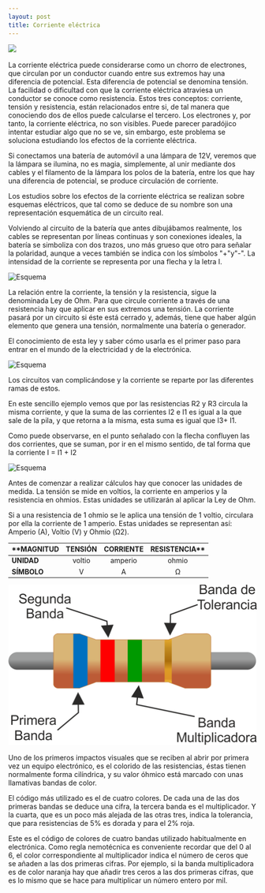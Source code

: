```yaml
---
layout: post
title: Corriente eléctrica
---
```


[<img src="/images/Untitled-Sketch-2_esquemático.png">](/corriente-electrica)

La corriente eléctrica puede considerarse como un chorro de electrones, que circulan por un conductor cuando entre sus extremos hay una diferencia de potencial. Esta diferencia de potencial se denomina tensión. La facilidad o dificultad con que la corriente eléctrica atraviesa un conductor se conoce como resistencia. Estos tres conceptos: corriente, tensión y resistencia, están relacionados entre si, de tal manera que conociendo dos de ellos puede calcularse el tercero.
Los electrones y, por tanto, la corriente eléctrica, no son visibles. Puede parecer paradójico intentar estudiar algo que no se ve, sin embargo, este problema se soluciona estudiando los efectos de la corriente eléctrica.

Si conectamos una batería de automóvil a una lámpara de 12V, veremos que la lámpara se ilumina, no es magia, simplemente, al unir mediante dos cables y el filamento de la lámpara los polos de la batería, entre los que hay una diferencia de potencial, se produce circulación de corriente.

Los estudios sobre los efectos de la corriente eléctrica se realizan sobre esquemas eléctricos, que tal como se deduce de su nombre son una representación esquemática de un circuito real.

Volviendo al circuito de la batería que antes dibujábamos realmente, los cables se representan por líneas continuas y son conexiones ideales, la batería se simboliza con dos trazos, uno más grueso que otro para señalar la polaridad, aunque a veces también se indica con los símbolos "+"y"-". La intensidad de la corriente se representa por una flecha y la letra I.
  
![Esquema](/images/Untitled-Sketch-2_esquemático.png)
  
La relación entre la corriente, la tensión y la resistencia, sigue la denominada Ley de Ohm. Para que circule corriente a través de una resistencia hay que aplicar en sus extremos una tensión. La corriente pasará por un circuito si éste está cerrado y, además, tiene que haber algún elemento que genera una tensión, normalmente una batería o generador.

El conocimiento de esta ley y saber cómo usarla es el primer paso para entrar en el mundo de la electricidad y de la electrónica.

![Esquema](/images/Untitled-Sketch-2_1_esquemático.png)

Los circuitos van complicándose y la corriente se reparte por las diferentes ramas de estos.

En este sencillo ejemplo vemos que por las resistencias R2 y R3 circula la misma corriente, y que la suma de las corrientes I2 e I1 es igual a la que sale de la pila, y que retorna a la misma, esta suma es igual que I3+ I1.

Como puede observarse, en el punto señalado con la flecha confluyen las dos corrientes, que se suman, por ir en el mismo sentido, de tal forma que la corriente I = I1 + I2

![Esquema](/images/Untitled-Sketch-2_2_esquemático.png)

Antes de comenzar a realizar cálculos hay que conocer las unidades de medida. La tensión se mide en voltios, la corriente en amperios y la resistencia en ohmios. Estas unidades se utilizarán al aplicar la Ley de Ohm.

Si a una resistencia de 1 ohmio se le aplica una tensión de 1 voltio, circulara por ella la corriente de 1 amperio. Estas unidades se representan así: Amperio (A), Voltio (V) y Ohmio (Ω2).

| **MAGNITUD|TENSIÓN|CORRIENTE|RESISTENCIA**|
| ------------- |:-------------:|:-----:|:-----:|
| **UNIDAD**|voltio|amperio|ohmio|
| **SÍMBOLO**|V|A|Ω|

![Código de colores](/images/resistencia_electrica_1.png)

Uno de los primeros impactos visuales que se reciben al abrir por primera vez un equipo electrónico, es el colorido de las resistencias, éstas tienen normalmente forma cilíndrica, y su valor óhmico está marcado con unas llamativas bandas de color.

El código más utilizado es el de cuatro colores. De cada una de las dos primeras bandas se deduce una cifra, la tercera banda es el multiplicador. Y la cuarta, que es un poco más alejada de las otras tres, indica la tolerancia, que para resistencias de 5% es dorada y para el 2% roja.

Este es el código de colores de cuatro bandas utilizado habitualmente en electrónica. Como regla nemotécnica es conveniente recordar que del 0 al 6, el color correspondiente al multiplicador indica el número de ceros que se añaden a las dos primeras cifras. Por ejemplo, si la banda multiplicadora es de color naranja hay que añadir tres ceros a las dos primeras cifras, que es lo mismo que se hace para multiplicar un número entero por mil.

